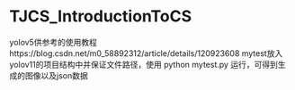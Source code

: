 # TJCS_IntroductionToCS
yolov5供参考的使用教程https://blog.csdn.net/m0_58892312/article/details/120923608
mytest放入yolov11的项目结构中并保证文件路径，使用 python mytest.py 运行，可得到生成的图像以及json数据
